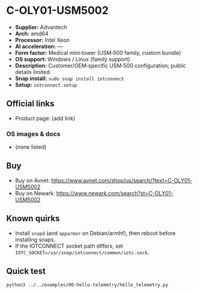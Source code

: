 # C-OLY01-USM5002

- **Supplier:** Advantech
- **Arch:** amd64
- **Processor:** Intel Xeon
- **AI acceleration:** —
- **Form factor:** Medical mini‑tower (USM‑500 family, custom bundle)
- **OS support:** Windows / Linux (family support)
- **Description:** Customer/OEM‑specific USM‑500 configuration; public details limited.
- **Snap install:** `sudo snap install iotconnect`
- **Setup:** `iotconnect.setup`

## Official links
- Product page: (add link)

### OS images & docs
- (none listed)

## Buy
- Buy on Avnet: https://www.avnet.com/shop/us/search/?text=C-OLY01-USM5002
- Buy on Newark: https://www.newark.com/search?st=C-OLY01-USM5002

## Known quirks
- Install `snapd` (and `apparmor` on Debian/armhf), then reboot before installing snaps.
- If the IOTCONNECT socket path differs, set `IOTC_SOCKET=/var/snap/iotconnect/common/iotc.sock`.

## Quick test
```bash
python3 ../../examples/00-hello-telemetry/hello_telemetry.py
```
